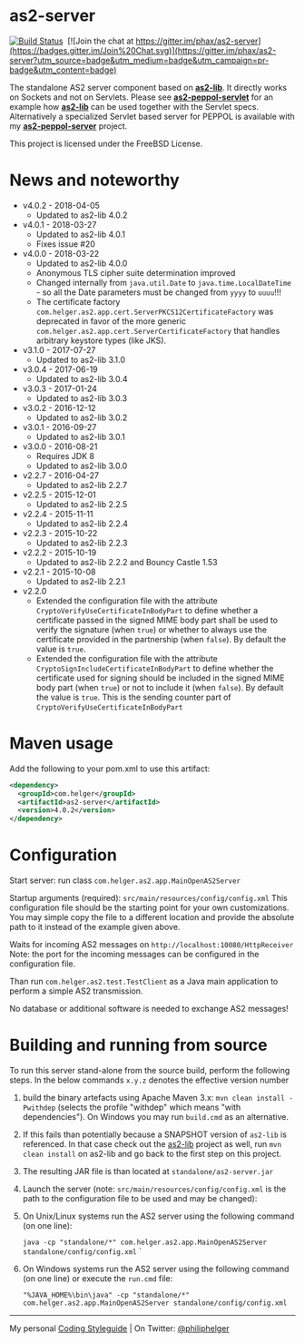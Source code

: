 # as2-server

[![Build Status](https://travis-ci.org/phax/as2-server.svg?branch=master)](https://travis-ci.org/phax/as2-server)
﻿
[![Join the chat at https://gitter.im/phax/as2-server](https://badges.gitter.im/Join%20Chat.svg)](https://gitter.im/phax/as2-server?utm_source=badge&utm_medium=badge&utm_campaign=pr-badge&utm_content=badge)

The standalone AS2 server component based on **[as2-lib](https://github.com/phax/as2-lib)**.
It directly works on Sockets and not on Servlets. Please see **[as2-peppol-servlet](https://github.com/phax/as2-peppol-servlet)** for an example how **[as2-lib](https://github.com/phax/as2-lib)** can be used together with the Servlet specs.
Alternatively a specialized Servlet based server for PEPPOL is available with my **[as2-peppol-server](https://github.com/phax/as2-peppol-server)** project.

This project is licensed under the FreeBSD License.

# News and noteworthy

* v4.0.2 - 2018-04-05
  * Updated to as2-lib 4.0.2
* v4.0.1 - 2018-03-27
  * Updated to as2-lib 4.0.1
  * Fixes issue #20
* v4.0.0 - 2018-03-22
  * Updated to as2-lib 4.0.0
  * Anonymous TLS cipher suite determination improved
  * Changed internally from `java.util.Date` to `java.time.LocalDateTime` - so all the Date parameters must be changed from `yyyy` to `uuuu`!!! 
  * The certificate factory `com.helger.as2.app.cert.ServerPKCS12CertificateFactory` was deprecated in favor of the more generic `com.helger.as2.app.cert.ServerCertificateFactory` that handles arbitrary keystore types (like JKS).
* v3.1.0 - 2017-07-27
  * Updated to as2-lib 3.1.0
* v3.0.4 - 2017-06-19
  * Updated to as2-lib 3.0.4
* v3.0.3 - 2017-01-24
  * Updated to as2-lib 3.0.3
* v3.0.2 - 2016-12-12
  * Updated to as2-lib 3.0.2
* v3.0.1 - 2016-09-27
  * Updated to as2-lib 3.0.1
* v3.0.0 - 2016-08-21
  * Requires JDK 8
  * Updated to as2-lib 3.0.0
* v2.2.7 - 2016-04-27
  * Updated to as2-lib 2.2.7
* v2.2.5 - 2015-12-01
  * Updated to as2-lib 2.2.5
* v2.2.4 - 2015-11-11
  * Updated to as2-lib 2.2.4
* v2.2.3 - 2015-10-22
  * Updated to as2-lib 2.2.3
* v2.2.2 - 2015-10-19
  * Updated to as2-lib 2.2.2 and Bouncy Castle 1.53
* v2.2.1 - 2015-10-08
  * Updated to as2-lib 2.2.1
* v2.2.0
  * Extended the configuration file with the attribute `CryptoVerifyUseCertificateInBodyPart` to define whether a certificate passed in the signed MIME body part shall be used to verify the signature (when `true`) or whether to always use the certificate provided in the partnership (when `false`). By default the value is `true`.
  * Extended the configuration file with the attribute `CryptoSignIncludeCertificateInBodyPart` to define whether the certificate used for signing should be included in the signed MIME body part (when `true`) or not to include it (when `false`). By default the value is `true`. This is the sending counter part of `CryptoVerifyUseCertificateInBodyPart`

# Maven usage
Add the following to your pom.xml to use this artifact:
```xml
<dependency>
  <groupId>com.helger</groupId>
  <artifactId>as2-server</artifactId>
  <version>4.0.2</version>
</dependency>
```

# Configuration
Start server: run class `com.helger.as2.app.MainOpenAS2Server`

Startup arguments (required): `src/main/resources/config/config.xml`
This configuration file should be the starting point for your own customizations. You may simple copy the file to a different location and provide the absolute path to it instead of the example given above. 

Waits for incoming AS2 messages on `http://localhost:10080/HttpReceiver`
Note: the port for the incoming messages can be configured in the configuration file.

Than run `com.helger.as2.test.TestClient` as a Java main application to perform a simple AS2 transmission.

No database or additional software is needed to exchange AS2 messages!

# Building and running from source
To run this server stand-alone from the source build, perform the following steps.
In the below commands `x.y.z` denotes the effective version number

1. build the binary artefacts using Apache Maven 3.x: `mvn clean install -Pwithdep` (selects the profile "withdep" which means "with dependencies"). On Windows you may run `build.cmd` as an alternative.
  1. If this fails than potentially because a SNAPSHOT version of `as2-lib` is referenced. In that case check out the [as2-lib](https://github.com/phax/as2-lib/) project as well, run `mvn clean install` on as2-lib and go back to the first step on this project. 
2. The resulting JAR file is than located at `standalone/as2-server.jar`
3. Launch the server (note: `src/main/resources/config/config.xml` is the path to the configuration file to be used and may be changed): 
  1. On Unix/Linux systems run the AS2 server using the following command (on one line):
  
     `java -cp "standalone/*" com.helger.as2.app.MainOpenAS2Server standalone/config/config.xml`
`
  2. On Windows systems run the AS2 server using the following command (on one line) or execute the `run.cmd` file:
  
     `"%JAVA_HOME%\bin\java" -cp "standalone/*" com.helger.as2.app.MainOpenAS2Server standalone/config/config.xml`

---

My personal [Coding Styleguide](https://github.com/phax/meta/blob/master/CodingStyleguide.md) |
On Twitter: <a href="https://twitter.com/philiphelger">@philiphelger</a>
